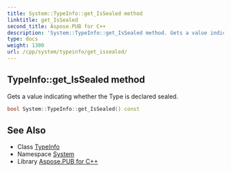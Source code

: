 ```yaml
---
title: System::TypeInfo::get_IsSealed method
linktitle: get_IsSealed
second_title: Aspose.PUB for C++
description: 'System::TypeInfo::get_IsSealed method. Gets a value indicating whether the Type is declared sealed in C++.'
type: docs
weight: 1300
url: /cpp/system/typeinfo/get_issealed/
---
```

## TypeInfo::get_IsSealed method


Gets a value indicating whether the Type is declared sealed.

```cpp
bool System::TypeInfo::get_IsSealed() const
```

## See Also

* Class [TypeInfo](../)
* Namespace [System](../../)
* Library [Aspose.PUB for C++](../../../)
